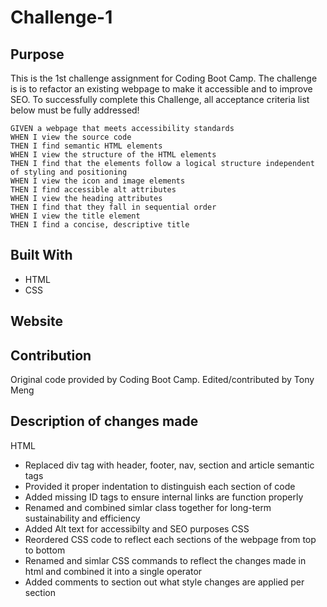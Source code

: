 # Challenge-1

## Purpose
This is the 1st challenge assignment for Coding Boot Camp. The challenge is is to refactor an existing webpage to make it accessible and to improve SEO.  To successfully complete this Challenge, all acceptance criteria list below must be fully addressed!

```
GIVEN a webpage that meets accessibility standards
WHEN I view the source code
THEN I find semantic HTML elements
WHEN I view the structure of the HTML elements
THEN I find that the elements follow a logical structure independent of styling and positioning
WHEN I view the icon and image elements
THEN I find accessible alt attributes
WHEN I view the heading attributes
THEN I find that they fall in sequential order
WHEN I view the title element
THEN I find a concise, descriptive title
```

## Built With
* HTML
* CSS

## Website

## Contribution
Original code provided by Coding Boot Camp.
Edited/contributed by Tony Meng

## Description of changes made

HTML
* Replaced div tag with header, footer, nav, section and article semantic tags
* Provided it proper indentation to distinguish each section of code
* Added missing ID tags to ensure internal links are function properly
* Renamed and combined simlar class together for long-term sustainability and efficiency
* Added Alt text for accessibilty and SEO purposes
CSS
* Reordered CSS code to reflect each sections of the webpage from top to bottom
* Renamed and simlar CSS commands to reflect the changes made in html and combined it into a single operator
* Added comments to section out what style changes are applied per section
